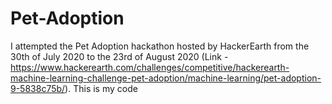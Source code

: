 # Pet-Adoption
I attempted the Pet Adoption hackathon hosted by HackerEarth from the 30th of July 2020 to the 23rd of August 2020 (Link - https://www.hackerearth.com/challenges/competitive/hackerearth-machine-learning-challenge-pet-adoption/machine-learning/pet-adoption-9-5838c75b/). This is my code

